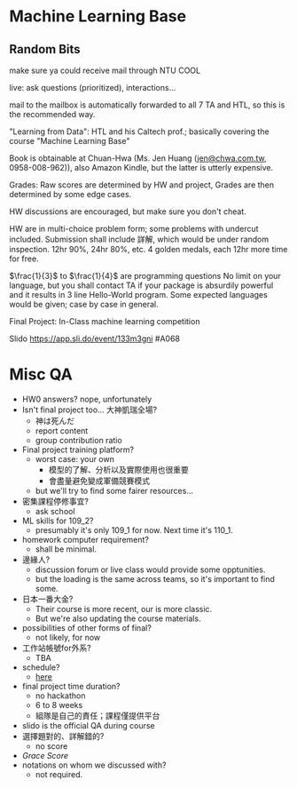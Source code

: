 # Machine Learning Base

## Random Bits

make sure ya could receive mail through NTU COOL

live: ask questions (prioritized), interactions...

mail to the mailbox is automatically forwarded to all 7 TA and HTL, so this is the recommended way.

"Learning from Data": HTL and his Caltech prof.; basically covering the course "Machine Learning Base"

Book is obtainable at Chuan-Hwa (Ms. Jen Huang (jen@chwa.com.tw, 0958-008-962)), also Amazon Kindle, but the latter is utterly expensive.

Grades:
Raw scores are determined by HW and project,
Grades are then determined by some edge cases.

HW discussions are encouraged, but make sure you don't cheat.

HW are in multi-choice problem form; some problems with undercut included.
Submission shall include 詳解, which would be under random inspection.
12hr 90%, 24hr 80%, etc.
4 golden medals, each 12hr more time for free.

$\frac{1}{3}$ to $\frac{1}{4}$ are programming questions
No limit on your language, but you shall contact TA if your package is absurdily powerful and it results in 3 line Hello-World program.
Some expected languages would be given; case by case in general.

Final Project: In-Class machine learning competition

Slido
https://app.sli.do/event/133m3gni
\#A068

# Misc QA

- HW0 answers?
  nope, unfortunately
- Isn't final project too... 大神凱瑞全場?
  - 神は死んだ
  - report content
  - group contribution ratio
- Final project training platform?
  - worst case: your own
    - 模型的了解、分析以及實際使用也很重要
    - 會盡量避免變成軍備競賽模式
  - but we'll try to find some fairer resources...
- 密集課程停修事宜?
  - ask school
- ML skills for 109_2?
  - presumably it's only 109_1 for now. Next time it's 110_1.
- homework computer requirement?
  - shall be minimal.
- 邊緣人?
  - discussion forum or live class would provide some opptunities.
  - but the loading is the same across teams, so it's important to find some.
- 日本一番大金?
  - Their course is more recent, our is more classic.
  - But we're also updating the course materials.
- possibilities of other forms of final?
  - not likely, for now
- 工作站帳號for外系?
  - TBA
- schedule?
  - [here](https://www.csie.ntu.edu.tw/~htlin/course/ml20fall/)
- final project time duration?
  - no hackathon
  - 6 to 8 weeks
  - 組隊是自己的責任；課程僅提供平台
- slido is the official QA during course
- 選擇題對的、詳解錯的?
  - no score
- *Grace Score*
- notations on whom we discussed with?
  - not required.
